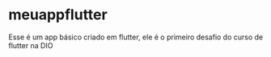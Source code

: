 # meuappflutter
Esse é um app básico criado em flutter, ele é o primeiro desafio do curso de flutter na DIO
